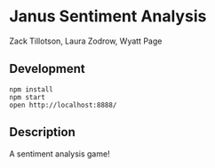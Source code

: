 # Janus Sentiment Analysis
Zack Tillotson, Laura Zodrow, Wyatt Page

## Development

```
npm install
npm start
open http://localhost:8888/
```

## Description

A sentiment analysis game!